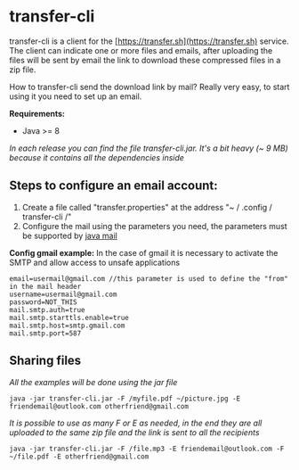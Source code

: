 # transfer-cli

transfer-cli is a client for the  [https://transfer.sh](https://transfer.sh) service. The client can indicate one or more files and emails, after uploading the files will be sent by email the link to download these compressed files in a zip file.

How to transfer-cli send the download link by mail? Really very easy, to start using it you need to set up an email.

**Requirements:**
 - Java >= 8
 
 *In each release you can find the file transfer-cli.jar. It's a bit heavy (~ 9 MB) because it contains all the dependencies inside*

## Steps to configure an email account:

 1. Create a file called "transfer.properties" at the address "~ / .config / transfer-cli /"
 2. Configure the mail using the parameters you need, the parameters must be supported by [java mail](https://javaee.github.io/javamail/#Project_Documentation)
 
 **Config gmail example:**
 In the case of gmail it is necessary to activate the SMTP and allow access to unsafe applications

    email=usermail@gmail.com //this parameter is used to define the "from" in the mail header
    username=usermail@gmail.com
    password=NOT_THIS
    mail.smtp.auth=true
    mail.smtp.starttls.enable=true
    mail.smtp.host=smtp.gmail.com
    mail.smtp.port=587

## Sharing files

*All the examples will be done using the jar file*

    java -jar transfer-cli.jar -F /myfile.pdf ~/picture.jpg -E friendemail@outlook.com otherfriend@gmail.com

*It is possible to use as many F or E as needed, in the end they are all uploaded to the same zip file and the link is sent to all the recipients*

    java -jar transfer-cli.jar -F /file.mp3 -E friendemail@outlook.com -F ~/file.pdf -E otherfriend@gmail.com


